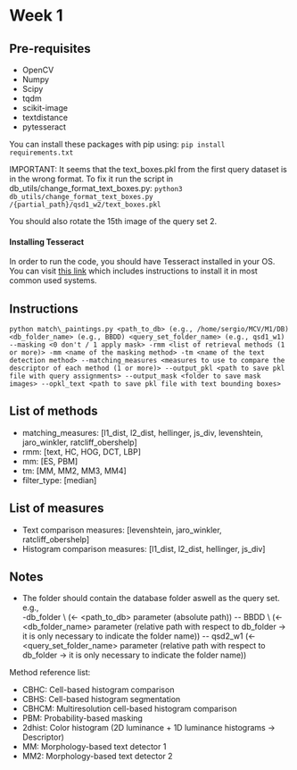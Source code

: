 # Week 1

## Pre-requisites
- OpenCV
- Numpy
- Scipy
- tqdm
- scikit-image
- textdistance
- pytesseract

You can install these packages with pip using: 
`pip install requirements.txt`

IMPORTANT: It seems that the text_boxes.pkl from the first query dataset is in the wrong format. To fix it run the script in db_utils/change_format_text_boxes.py:
`python3 db_utils/change_format_text_boxes.py /{partial_path}/qsd1_w2/text_boxes.pkl`

You should also rotate the 15th image of the query set 2.

#### Installing Tesseract
In order to run the code, you should have Tesseract installed in your OS.
You can visit [this link](https://stackoverflow.com/questions/50951955/pytesseract-tesseractnotfound-error-tesseract-is-not-installed-or-its-not-i)
which includes instructions to install it in most common used systems.

## Instructions
`python match\_paintings.py <path_to_db> (e.g., /home/sergio/MCV/M1/DB) <db_folder_name> (e.g., BBDD) <query_set_folder_name> (e.g., qsd1_w1) --masking <0 don't / 1 apply mask> -rmm <list of retrieval methods (1 or more)> -mm <name of the masking method> -tm <name of the text detection method> --matching_measures <measures to use to compare the descriptor of each method (1 or more)> --output_pkl <path to save pkl file with query assignments> --output_mask <folder to save mask images> --opkl_text <path to save pkl file with text bounding boxes>`

## List of methods
<ul>
    <li> matching_measures: [l1_dist, l2_dist, hellinger, js_div, levenshtein, jaro_winkler, ratcliff_obershelp]</li>
    <li> rmm: [text, HC, HOG, DCT, LBP]</li>
    <li> mm: [ES, PBM]</li>
    <li> tm: [MM, MM2, MM3, MM4]</li>
    <li> filter_type: [median]</li>
    
</ul>

## List of measures
<ul>
    <li> Text comparison measures: [levenshtein, jaro_winkler, ratcliff_obershelp] </li>
    <li> Histogram comparison measures: [l1_dist, l2_dist, hellinger, js_div] </li>
</ul>

## Notes
 - The folder should contain the database folder aswell as the query set. \
    e.g., \
    -db_folder \ (<- <path_to_db> parameter (absolute path))
    -- BBDD \ (<- <db_folder_name> parameter (relative path with respect to db_folder -> it is only necessary to indicate the folder name))
    -- qsd2_w1 (<- <query_set_folder_name> parameter (relative path with respect to db_folder -> it is only necessary to indicate the folder name))

Method reference list:
- CBHC: Cell-based histogram comparison
- CBHS: Cell-based histogram segmentation
- CBHCM: Multiresolution cell-based histogram comparison
- PBM: Probability-based masking
- 2dhist: Color histogram (2D luminance + 1D luminance histograms -> Descriptor)
- MM: Morphology-based text detector 1
- MM2: Morphology-based text detector 2
